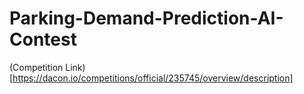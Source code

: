 # Parking-Demand-Prediction-AI-Contest

(Competition Link)[https://dacon.io/competitions/official/235745/overview/description]  
